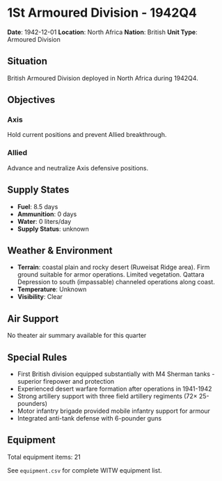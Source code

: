# 1St Armoured Division - 1942Q4

**Date**: 1942-12-01
**Location**: North Africa
**Nation**: British
**Unit Type**: Armoured Division

## Situation

British Armoured Division deployed in North Africa during 1942Q4.

## Objectives

### Axis
Hold current positions and prevent Allied breakthrough.

### Allied
Advance and neutralize Axis defensive positions.

## Supply States

- **Fuel**: 8.5 days
- **Ammunition**: 0 days
- **Water**: 0 liters/day
- **Supply Status**: unknown

## Weather & Environment

- **Terrain**: coastal plain and rocky desert (Ruweisat Ridge area). Firm ground suitable for armor operations. Limited vegetation. Qattara Depression to south (impassable) channeled operations along coast.
- **Temperature**: Unknown
- **Visibility**: Clear

## Air Support

No theater air summary available for this quarter

## Special Rules

- First British division equipped substantially with M4 Sherman tanks - superior firepower and protection
- Experienced desert warfare formation after operations in 1941-1942
- Strong artillery support with three field artillery regiments (72× 25-pounders)
- Motor infantry brigade provided mobile infantry support for armour
- Integrated anti-tank defense with 6-pounder guns

## Equipment

Total equipment items: 21

See `equipment.csv` for complete WITW equipment list.
